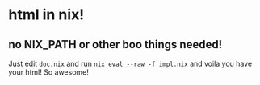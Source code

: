# html in nix!
## no NIX_PATH or other boo things needed!

Just edit `doc.nix` and run `nix eval --raw -f impl.nix` and voila you have your html! So awesome!
